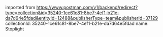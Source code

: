 imported from https://www.postman.com/v1/backend/redirect?type=collection&id=35240-1ce61c81-8be7-4ef1-b21e-da7d64e5fdad&entityId=12488&publisherType=team&publisherId=37129
collectionId: 35240-1ce61c81-8be7-4ef1-b21e-da7d64e5fdad
name: Stoplight